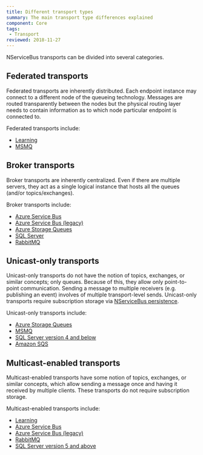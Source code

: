```yaml
---
title: Different transport types
summary: The main transport type differences explained
component: Core
tags:
 - Transport
reviewed: 2018-11-27
---
```


NServiceBus transports can be divided into several categories.

## Federated transports

Federated transports are inherently distributed. Each endpoint instance may connect to a different node of the queueing technology. Messages are routed transparently between the nodes but the physical routing layer needs to contain information as to which node particular endpoint is connected to.

Federated transports include:

- [Learning](/transports/learning/)
- [MSMQ](/transports/msmq)

## Broker transports

Broker transports are inherently centralized. Even if there are multiple servers, they act as a single logical instance that hosts all the queues (and/or topics/exchanges).

Broker transports include:

- [Azure Service Bus](/transports/azure-service-bus/)
- [Azure Service Bus (legacy)](/transports/azure-service-bus/legacy/)
- [Azure Storage Queues](/transports/azure-storage-queues/)
- [SQL Server](/transports/sql/)
- [RabbitMQ](/transports/rabbitmq/)

## Unicast-only transports

Unicast-only transports do not have the notion of topics, exchanges, or similar concepts; only queues. Because of this, they allow only point-to-point communication. Sending a message to multiple receivers (e.g. publishing an event) involves of multiple transport-level sends. Unicast-only transports require subscription storage via [NServiceBus persistence](/persistence).

Unicast-only transports include:

- [Azure Storage Queues](/transports/azure-storage-queues/)
- [MSMQ](/transports/msmq/)
- [SQL Server version 4 and below](/transports/sql/)
- [Amazon SQS](/transports/sqs/)

## Multicast-enabled transports

Multicast-enabled transports have some notion of topics, exchanges, or similar concepts, which allow sending a message once and having it received by multiple clients. These transports do not require subscription storage.

Multicast-enabled transports include:

- [Learning](/transports/learning/)
- [Azure Service Bus](/transports/azure-service-bus/)
- [Azure Service Bus (legacy)](/transports/azure-service-bus/legacy/)
- [RabbitMQ](/transports/rabbitmq/)
- [SQL Server version 5 and above](/transports/sql/)

